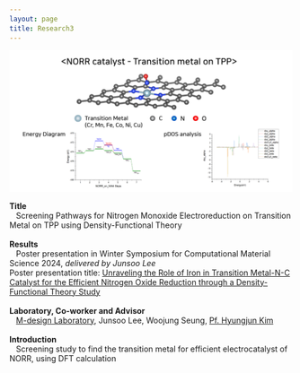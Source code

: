 ```yaml
---
layout: page
title: Research3
---
```

<p align="center" style="max-width:100%; height:auto;">
    <img src="/images/R3_full.png" style="max-width:100%; height:auto;" />
</p>

<p style="clear:left;">
    <strong>Title</strong><br>
    &nbsp;&nbsp;&nbsp;Screening Pathways for Nitrogen Monoxide Electroreduction on Transition Metal on TPP using Density-Functional Theory<br>
    <br>
    <strong>Results</strong><br>
    &nbsp;&nbsp;&nbsp;Poster presentation in Winter Symposium for Computational Material Science 2024, <i>delivered by Junsoo Lee</i><br>
    Poster presentation title: <a href="/files/">Unraveling the Role of Iron in Transition Metal-N-C Catalyst for the Efficient  Nitrogen Oxide Reduction through a Density-Functional Theory Study</a><br>
    <br>
    <strong>Laboratory, Co-worker and Advisor</strong><br>
    &nbsp;&nbsp;&nbsp;<a href="https://www.m-design-lab.net/">M-design Laboratory</a>, Junsoo Lee, Woojung Seung, <a href="https://chem.kaist.ac.kr/eng/faculty/view/id/20">Pf. Hyungjun Kim</a><br>
    <br>
    <strong>Introduction</strong><br>
    &nbsp;&nbsp;&nbsp;Screening study to find the transition metal for efficient electrocatalyst of NORR, using DFT calculation<br>
    <br>
</p>
